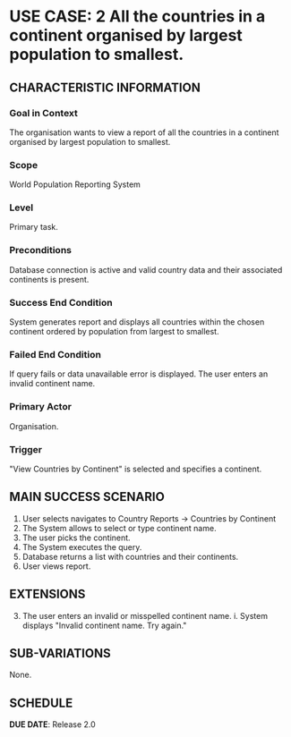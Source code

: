 # USE CASE: 2 All the countries in a continent organised by largest population to smallest.

## CHARACTERISTIC INFORMATION

### Goal in Context

The organisation wants to view a report of all the countries in a continent organised by largest population to smallest.

### Scope

World Population Reporting System

### Level

Primary task.

### Preconditions

Database connection is active and valid country data and their associated continents is present.

### Success End Condition

System generates report and displays all countries within the chosen continent ordered by population from largest to smallest.

### Failed End Condition

If query fails or data unavailable error is displayed.
The user enters an invalid continent name.

### Primary Actor

Organisation.

### Trigger

"View Countries by Continent" is selected and specifies a continent.

## MAIN SUCCESS SCENARIO

1. User selects navigates to Country Reports -> Countries by Continent
2. The System allows to select or type continent name.
3. The user picks the continent.
4. The System executes the query.
5. Database returns a list with countries and their continents.
6. User views report.

## EXTENSIONS

3. The user enters an invalid or misspelled continent name.
    i. System displays "Invalid continent name. Try again."

## SUB-VARIATIONS

None.

## SCHEDULE

**DUE DATE**: Release 2.0
